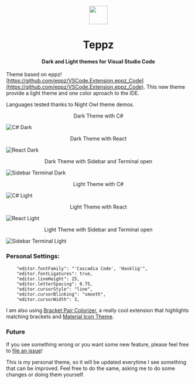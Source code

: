 <p align="center">
  <img width="50" height="50" src="https://github.com/ofrades/teppz/raw/master/tennisball.png">
</p>

<h1 align="center">Teppz</h1>

<h4 align="center"> Dark and Light themes for Visual Studio Code</h4>


Theme based on eppz! [https://github.com/eppz/VSCode.Extension.eppz_Code](https://github.com/eppz/VSCode.Extension.eppz_Code). This new theme provide a light theme and one color aproach to the IDE.

Languages tested thanks to Night Owl theme demos.

<p align="center">Dark Theme with C#</p>

![C# Dark](https://github.com/ofrades/teppz/raw/master/images/csharpdark.png)

<p align="center">Dark Theme with React</p>

![React Dark](https://github.com/ofrades/teppz/raw/master/images/reactdark.png)

<p align="center">Dark Theme with Sidebar and Terminal open</p>

![Sidebar Terminal Dark](https://github.com/ofrades/teppz/raw/master/images/wsideandterminaldark.png)

<p align="center">Light Theme with C#</p>

![C# Light](https://github.com/ofrades/teppz/raw/master/images/csharplight.png)


<p align="center">Light Theme with React</p>

![React Light](https://github.com/ofrades/teppz/raw/master/images/reactlight.png)


<p align="center">Light Theme with Sidebar and Terminal open</p>

![Sidebar Terminal Light](https://github.com/ofrades/teppz/raw/master/images/wsideandterminallight.png)


### Personal Settings:

````
    "editor.fontFamily": "'Cascadia Code', 'Hasklig'",
    "editor.fontLigatures": true,
    "editor.lineHeight": 25,
    "editor.letterSpacing": 0.75,
    "editor.cursorStyle": "line",
    "editor.cursorBlinking": "smooth",
    "editor.cursorWidth": 3,
````

I am also using [Bracket Pair Colorizer](https://github.com/CoenraadS/BracketPair), a really cool extension that highlights matching brackets and [Material Icon Theme](https://github.com/PKief/vscode-material-icon-theme).

### Future
If you see something wrong or you want some new feature, please feel free to [file an issue](https://github.com/ofrades/Teppz/issues)!

This is my personal theme, so it will be updated everytime I see something that can be improved. Feel free to do the same, asking me to do some changes or doing them yourself.